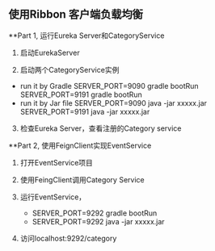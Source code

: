 ## 使用Ribbon 客户端负载均衡

**Part 1, 运行Eureka Server和CategoryService

1.  启动EurekaServer

2.  启动两个CategoryService实例
  - run it by Gradle
    SERVER_PORT=9090 gradle bootRun
    SERVER_PORT=9191 gradle bootRun
  - run it by Jar file
    SERVER_PORT=9090 java -jar xxxxx.jar 
    SERVER_PORT=9191 java -jar xxxxx.jar 

3. 检查Eureka Server，查看注册的Category service

**Part 2, 使用FeignClient实现EventService

1. 打开EventService项目

2. 使用FeingClient调用Category Service

3. 运行EventService，
	- SERVER_PORT=9292 gradle bootRun
	- SERVER_PORT=9292 java -jar xxxxx.jar 

4. 访问localhost:9292/category